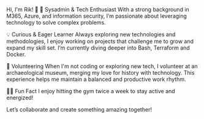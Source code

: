 Hi, I'm Rik! 👋
🚀 Sysadmin & Tech Enthusiast
With a strong background in M365, Azure, and information security, I’m passionate about leveraging technology to solve complex problems.

💡 Curious & Eager Learner
Always exploring new technologies and methodologies, I enjoy working on projects that challenge me to grow and expand my skill set. I’m currently diving deeper into Bash, Terraform and Docker.

📜 Volunteering
When I'm not coding or exploring new tech, I volunteer at an archaeological museum, merging my love for history with technology. This experience helps me maintain a balanced and productive work rhythm.

🏋️‍♂️ Fun Fact
I enjoy hitting the gym twice a week to stay active and energized!

Let’s collaborate and create something amazing together!
